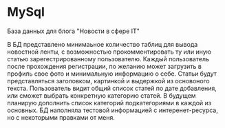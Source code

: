 # MySql

База данных для блога "Новости в сфере IT"

В БД представлено минимаьное количество таблиц для вывода новостной ленты,
с возможностью прокомментировать ту или иную статью зарегестрированному пользователю.
Каждый пользователь после прохождения регистрации, по желанию может загрузить в профиль свое фото и минимальную информацию о себе.
Статьи будут представляться заголовком, картинкой и выдержкой из основоного текста.
Пользователь видит общий список статей по дате добавления, или сможет выбрать конкретную категорию статей.
В будущем планирую дополнить список категорий подкатегориями в каждой из основных.
БД наполняла тестовой информацией с интеренет-ресурса, но с некоторыми правками от меня.

